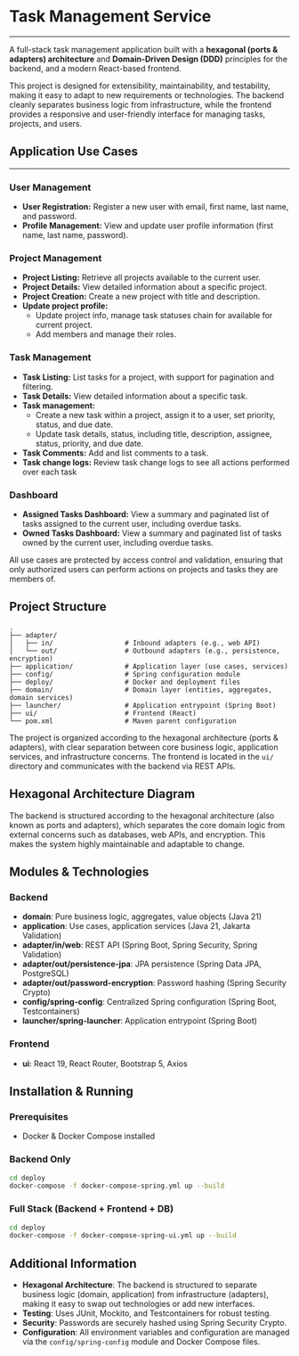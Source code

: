 # Task Management Service
***

A full-stack task management application built with a **hexagonal (ports & adapters) architecture** and **Domain-Driven Design (DDD)** principles for the backend, and a modern React-based frontend.

This project is designed for extensibility, maintainability, and testability, making it easy to adapt to new requirements or technologies. The backend cleanly separates business logic from infrastructure, while the frontend provides a responsive and user-friendly interface for managing tasks, projects, and users.

## Application Use Cases
***

### User Management
- **User Registration:** Register a new user with email, first name, last name, and password.
- **Profile Management:** View and update user profile information (first name, last name, password).

### Project Management
- **Project Listing:** Retrieve all projects available to the current user.
- **Project Details:** View detailed information about a specific project.
- **Project Creation:** Create a new project with title and description.
- **Update project profile:** 
  - Update project info, manage task statuses chain for available for current project.
  - Add members and manage their roles.

### Task Management
- **Task Listing:** List tasks for a project, with support for pagination and filtering.
- **Task Details:** View detailed information about a specific task.
- **Task management:** 
  - Create a new task within a project, assign it to a user, set priority, status, and due date.
  - Update task details, status, including title, description, assignee, status, priority, and due date.
- **Task Comments:** Add and list comments to a task.
- **Task change logs:** Review task change logs to see all actions performed over each task

### Dashboard
- **Assigned Tasks Dashboard:** View a summary and paginated list of tasks assigned to the current user, including overdue tasks.
- **Owned Tasks Dashboard:** View a summary and paginated list of tasks owned by the current user, including overdue tasks.

All use cases are protected by access control and validation, ensuring that only authorized users can perform actions on projects and tasks they are members of.


## Project Structure

```
.
├── adapter/
│   ├── in/                  # Inbound adapters (e.g., web API)
│   └── out/                 # Outbound adapters (e.g., persistence, encryption)
├── application/             # Application layer (use cases, services)
├── config/                  # Spring configuration module
├── deploy/                  # Docker and deployment files
├── domain/                  # Domain layer (entities, aggregates, domain services)
├── launcher/                # Application entrypoint (Spring Boot)
├── ui/                      # Frontend (React)
└── pom.xml                  # Maven parent configuration
```

The project is organized according to the hexagonal architecture (ports & adapters), with clear separation between core business logic, application services, and infrastructure concerns. The frontend is located in the `ui/` directory and communicates with the backend via REST APIs. 

## Hexagonal Architecture Diagram

The backend is structured according to the hexagonal architecture (also known as ports and adapters), which separates the core domain logic from external concerns such as databases, web APIs, and encryption. This makes the system highly maintainable and adaptable to change.

## Modules & Technologies

### Backend
- **domain**: Pure business logic, aggregates, value objects (Java 21)
- **application**: Use cases, application services (Java 21, Jakarta Validation)
- **adapter/in/web**: REST API (Spring Boot, Spring Security, Spring Validation)
- **adapter/out/persistence-jpa**: JPA persistence (Spring Data JPA, PostgreSQL)
- **adapter/out/password-encryption**: Password hashing (Spring Security Crypto)
- **config/spring-config**: Centralized Spring configuration (Spring Boot, Testcontainers)
- **launcher/spring-launcher**: Application entrypoint (Spring Boot)

### Frontend
- **ui**: React 19, React Router, Bootstrap 5, Axios

## Installation & Running

### Prerequisites
- Docker & Docker Compose installed

### Backend Only

```bash
cd deploy
docker-compose -f docker-compose-spring.yml up --build
```

### Full Stack (Backend + Frontend + DB)

```bash
cd deploy
docker-compose -f docker-compose-spring-ui.yml up --build
```

## Additional Information

- **Hexagonal Architecture**: The backend is structured to separate business logic (domain, application) from infrastructure (adapters), making it easy to swap out technologies or add new interfaces.
- **Testing**: Uses JUnit, Mockito, and Testcontainers for robust testing.
- **Security**: Passwords are securely hashed using Spring Security Crypto.
- **Configuration**: All environment variables and configuration are managed via the `config/spring-config` module and Docker Compose files. 

